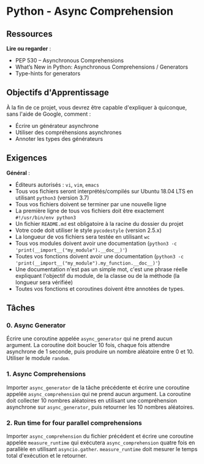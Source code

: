 # Python - Async Comprehension

## Ressources

**Lire ou regarder** :

- PEP 530 – Asynchronous Comprehensions
- What’s New in Python: Asynchronous Comprehensions / Generators
- Type-hints for generators

## Objectifs d'Apprentissage

À la fin de ce projet, vous devrez être capable d'expliquer à quiconque, sans l'aide de Google, comment :

- Écrire un générateur asynchrone
- Utiliser des compréhensions asynchrones
- Annoter les types des générateurs

## Exigences

**Général** :

- Éditeurs autorisés : `vi`, `vim`, `emacs`
- Tous vos fichiers seront interprétés/compilés sur Ubuntu 18.04 LTS en utilisant `python3` (version 3.7)
- Tous vos fichiers doivent se terminer par une nouvelle ligne
- La première ligne de tous vos fichiers doit être exactement `#!/usr/bin/env python3`
- Un fichier `README.md` est obligatoire à la racine du dossier du projet
- Votre code doit utiliser le style `pycodestyle` (version 2.5.x)
- La longueur de vos fichiers sera testée en utilisant `wc`
- Tous vos modules doivent avoir une documentation (`python3 -c 'print(__import__("my_module").__doc__)'`)
- Toutes vos fonctions doivent avoir une documentation (`python3 -c 'print(__import__("my_module").my_function.__doc__)'`)
- Une documentation n'est pas un simple mot, c'est une phrase réelle expliquant l'objectif du module, de la classe ou de la méthode (la longueur sera vérifiée)
- Toutes vos fonctions et coroutines doivent être annotées de types.

## Tâches

### 0. Async Generator

Écrire une coroutine appelée `async_generator` qui ne prend aucun argument. La coroutine doit boucler 10 fois, chaque fois attendre asynchrone de 1 seconde, puis produire un nombre aléatoire entre 0 et 10. Utiliser le module `random`.

### 1. Async Comprehensions

Importer `async_generator` de la tâche précédente et écrire une coroutine appelée `async_comprehension` qui ne prend aucun argument. La coroutine doit collecter 10 nombres aléatoires en utilisant une compréhension asynchrone sur `async_generator`, puis retourner les 10 nombres aléatoires.

### 2. Run time for four parallel comprehensions

Importer `async_comprehension` du fichier précédent et écrire une coroutine appelée `measure_runtime` qui exécutera `async_comprehension` quatre fois en parallèle en utilisant `asyncio.gather`. `measure_runtime` doit mesurer le temps total d'exécution et le retourner.
